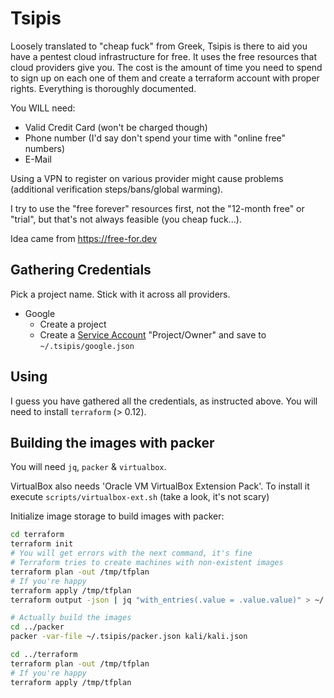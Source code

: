 # Tsipis

Loosely translated to "cheap fuck" from Greek, Tsipis is there to aid you
have a pentest cloud infrastructure for free. It uses the free resources that
cloud providers give you. The cost is the amount of time you need to spend
to sign up on each one of them and create a terraform account with proper
rights. Everything is thoroughly documented.

You WILL need:
 - Valid Credit Card (won't be charged though)
 - Phone number (I'd say don't spend your time with "online free" numbers)
 - E-Mail

Using a VPN to register on various provider might cause problems (additional
verification steps/bans/global warming).

I try to use the "free forever" resources first, not the "12-month free" or
"trial", but that's not always feasible (you cheap fuck...).

Idea came from https://free-for.dev

## Gathering Credentials

Pick a project name. Stick with it across all providers.

- Google
  - Create a project
  - Create a [Service Account](https://console.cloud.google.com/apis/credentials/serviceaccountkey) "Project/Owner" and save to `~/.tsipis/google.json`

## Using

I guess you have gathered all the credentials, as instructed above.
You will need to install `terraform` (> 0.12).

## Building the images with packer

You will need `jq`, `packer` & `virtualbox`.

VirtualBox also needs 'Oracle VM VirtualBox Extension Pack'.
To install it execute `scripts/virtualbox-ext.sh` (take a look, it's not scary)

Initialize image storage to build images with packer:

```bash
cd terraform
terraform init
# You will get errors with the next command, it's fine
# Terraform tries to create machines with non-existent images
terraform plan -out /tmp/tfplan
# If you're happy
terraform apply /tmp/tfplan
terraform output -json | jq "with_entries(.value = .value.value)" > ~/.tsipis/packer.json

# Actually build the images
cd ../packer
packer -var-file ~/.tsipis/packer.json kali/kali.json

cd ../terraform
terraform plan -out /tmp/tfplan
# If you're happy
terraform apply /tmp/tfplan
```
